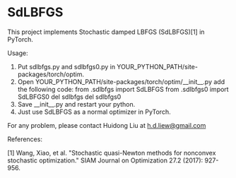 # SdLBFGS
This project implements Stochastic damped LBFGS (SdLBFGS)[1] in PyTorch.

Usage:
1. Put sdlbfgs.py and sdlbfgs0.py in YOUR_PYTHON_PATH/site-packages/torch/optim.
2. Open YOUR_PYTHON_PATH/site-packages/torch/optim/\_\_init__.py add the following code:
  from .sdlbfgs import SdLBFGS
  from .sdlbfgs0 import SdLBFGS0
  del sdlbfgs
  del sdlbfgs0
3. Save \_\_init__.py and restart your python.
4. Just use SdLBFGS as a normal optimizer in PyTorch.

For any problem, please contact Huidong Liu at h.d.liew@gmail.com

References:

[1] Wang, Xiao, et al. "Stochastic quasi-Newton methods for nonconvex stochastic optimization." SIAM Journal on Optimization 27.2 (2017): 927-956.
